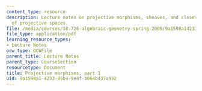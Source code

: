 ```yaml
---
content_type: resource
description: Lecture notes on projective morphisms, sheaves, and closed subschemes
  of projective spaces.
file: /media/courses/18-726-algebraic-geometry-spring-2009/9a1598a1423305b49e4fb064b437a952_MIT18_726s09_lec09_projective.pdf
file_type: application/pdf
learning_resource_types:
- Lecture Notes
ocw_type: OCWFile
parent_title: Lecture Notes
parent_type: CourseSection
resourcetype: Document
title: Projective morphisms, part 1
uid: 9a1598a1-4233-05b4-9e4f-b064b437a952
---
```

